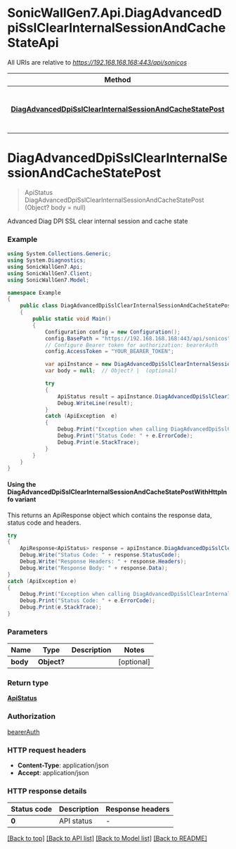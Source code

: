 # SonicWallGen7.Api.DiagAdvancedDpiSslClearInternalSessionAndCacheStateApi

All URIs are relative to *https://192.168.168.168:443/api/sonicos*

| Method | HTTP request | Description |
|--------|--------------|-------------|
| [**DiagAdvancedDpiSslClearInternalSessionAndCacheStatePost**](DiagAdvancedDpiSslClearInternalSessionAndCacheStateApi.md#diagadvanceddpisslclearinternalsessionandcachestatepost) | **POST** /diag/advanced/dpi-ssl/clear-internal-session-and-cache-state |  |

<a id="diagadvanceddpisslclearinternalsessionandcachestatepost"></a>
# **DiagAdvancedDpiSslClearInternalSessionAndCacheStatePost**
> ApiStatus DiagAdvancedDpiSslClearInternalSessionAndCacheStatePost (Object? body = null)



Advanced Diag DPI SSL clear internal session and cache state

### Example
```csharp
using System.Collections.Generic;
using System.Diagnostics;
using SonicWallGen7.Api;
using SonicWallGen7.Client;
using SonicWallGen7.Model;

namespace Example
{
    public class DiagAdvancedDpiSslClearInternalSessionAndCacheStatePostExample
    {
        public static void Main()
        {
            Configuration config = new Configuration();
            config.BasePath = "https://192.168.168.168:443/api/sonicos";
            // Configure Bearer token for authorization: bearerAuth
            config.AccessToken = "YOUR_BEARER_TOKEN";

            var apiInstance = new DiagAdvancedDpiSslClearInternalSessionAndCacheStateApi(config);
            var body = null;  // Object? |  (optional) 

            try
            {
                ApiStatus result = apiInstance.DiagAdvancedDpiSslClearInternalSessionAndCacheStatePost(body);
                Debug.WriteLine(result);
            }
            catch (ApiException  e)
            {
                Debug.Print("Exception when calling DiagAdvancedDpiSslClearInternalSessionAndCacheStateApi.DiagAdvancedDpiSslClearInternalSessionAndCacheStatePost: " + e.Message);
                Debug.Print("Status Code: " + e.ErrorCode);
                Debug.Print(e.StackTrace);
            }
        }
    }
}
```

#### Using the DiagAdvancedDpiSslClearInternalSessionAndCacheStatePostWithHttpInfo variant
This returns an ApiResponse object which contains the response data, status code and headers.

```csharp
try
{
    ApiResponse<ApiStatus> response = apiInstance.DiagAdvancedDpiSslClearInternalSessionAndCacheStatePostWithHttpInfo(body);
    Debug.Write("Status Code: " + response.StatusCode);
    Debug.Write("Response Headers: " + response.Headers);
    Debug.Write("Response Body: " + response.Data);
}
catch (ApiException e)
{
    Debug.Print("Exception when calling DiagAdvancedDpiSslClearInternalSessionAndCacheStateApi.DiagAdvancedDpiSslClearInternalSessionAndCacheStatePostWithHttpInfo: " + e.Message);
    Debug.Print("Status Code: " + e.ErrorCode);
    Debug.Print(e.StackTrace);
}
```

### Parameters

| Name | Type | Description | Notes |
|------|------|-------------|-------|
| **body** | **Object?** |  | [optional]  |

### Return type

[**ApiStatus**](ApiStatus.md)

### Authorization

[bearerAuth](../README.md#bearerAuth)

### HTTP request headers

 - **Content-Type**: application/json
 - **Accept**: application/json


### HTTP response details
| Status code | Description | Response headers |
|-------------|-------------|------------------|
| **0** | API status |  -  |

[[Back to top]](#) [[Back to API list]](../README.md#documentation-for-api-endpoints) [[Back to Model list]](../README.md#documentation-for-models) [[Back to README]](../README.md)


